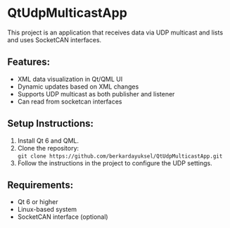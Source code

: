 # QtUdpMulticastApp
This project is an application that receives data via UDP multicast and lists and uses SocketCAN interfaces.

## Features:
- XML data visualization in Qt/QML UI
- Dynamic updates based on XML changes
- Supports UDP multicast as both publisher and listener
- Can read from socketcan interfaces

## Setup Instructions:
1. Install Qt 6 and QML.
2. Clone the repository:  
   `git clone https://github.com/berkardayuksel/QtUdpMulticastApp.git`
3. Follow the instructions in the project to configure the UDP settings.

## Requirements:
- Qt 6 or higher
- Linux-based system
- SocketCAN interface (optional)

